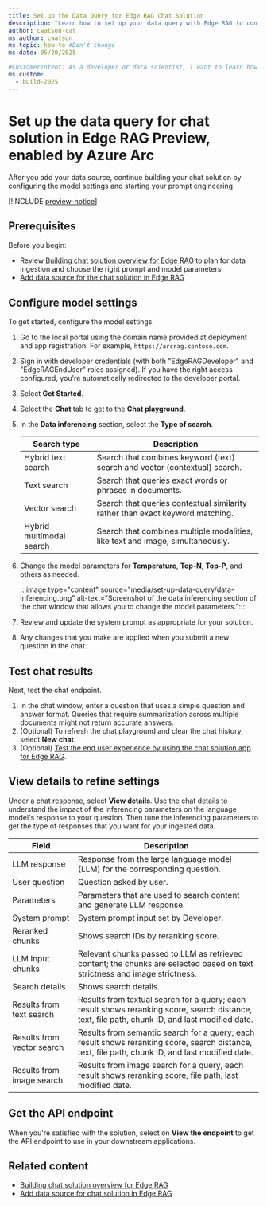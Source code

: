 ```yaml
---
title: Set up the Data Query for Edge RAG Chat Solution
description: "Learn how to set up your data query with Edge RAG to configure model settings and create effective AI-driven chat solutions."
author: cwatson-cat
ms.author: cwatson
ms.topic: how-to #Don't change
ms.date: 05/20/2025

#CustomerIntent: As a developer or data scientist, I want to learn how to use prompt engineering with Azure AI Search so that I can create more effective and accurate AI-driven search experiences for my applications.
ms.custom:
  - build-2025
---
```


# Set up the data query for chat solution in Edge RAG Preview, enabled by Azure Arc

After you add your data source, continue building your chat solution by configuring the model settings and starting your prompt engineering.

[!INCLUDE [preview-notice](includes/preview-notice.md)]

## Prerequisites

Before you begin:

- Review [Building chat solution overview for Edge RAG](build-chat-solution-overview.md) to plan for data ingestion and choose the right prompt and model parameters.
- [Add data source for the chat solution in Edge RAG](add-data-source.md)

## Configure model settings 

To get started, configure the model settings.

1. Go to the local portal using the domain name provided at deployment and app registration. For example, `https://arcrag.contoso.com`.
1. Sign in with developer credentials (with both "EdgeRAGDeveloper" and "EdgeRAGEndUser" roles assigned). If you have the right access configured, you're automatically  redirected to the developer portal.
1. Select **Get Started**.
1. Select the **Chat** tab to get to the **Chat playground**.
1. In the **Data inferencing** section, select the **Type of search**. 


   | Search type              | Description                 |
   |--------------------------|-----------------------------|
   | Hybrid text search       | Search that combines keyword (text) search and vector (contextual) search. |
   | Text search              | Search that queries exact words or phrases in documents.                   |
   | Vector search            | Search that queries contextual similarity rather than exact keyword matching. |
   | Hybrid multimodal search | Search that combines multiple modalities, like text and image, simultaneously.   |

1. Change the model parameters for **Temperature**, **Top-N**, **Top-P**, and others as needed.

   :::image type="content" source="media/set-up-data-query/data-inferencing.png" alt-text="Screenshot of the data inferencing section of the chat window that allows you to change the model parameters.":::

1. Review and update the system prompt as appropriate for your solution.
1. Any changes that you make are applied when you submit a new question in the chat.

## Test chat results

Next, test the chat endpoint.

1. In the chat window, enter a question that uses a simple question and answer format. Queries that require summarization across multiple documents might not return accurate answers.
1. (Optional) To refresh the chat playground and clear the chat history, select **New chat**.
1. (Optional) [Test the end user experience by using the chat solution app for Edge RAG](test-end-user-app.md).

## View details to refine settings

Under a chat response, select **View details**. Use the chat details to understand the impact of the inferencing parameters on the language model's response to your question. Then tune the inferencing parameters to get the type of responses that you want for your ingested data.

| Field            | Description                                                                                     |
|------------------------|-------------------------------------------------------------------------------------------------|
| LLM response           | Response from the large language model (LLM) for the corresponding question.   |
| User question          | Question asked by user.     |
| Parameters             | Parameters that are used to search content and generate LLM response.              |
| System prompt          | System prompt input set by Developer.    |
| Reranked chunks        | Shows search IDs by reranking score.   |
| LLM Input chunks       | Relevant chunks passed to LLM as retrieved content; the chunks are selected based on text strictness and image strictness. |
| Search details         | Shows search details.    |
| Results from text search | Results from textual search for a query; each result shows reranking score, search distance, text, file path, chunk ID, and last modified date. |
| Results from vector search | Results from semantic search for a query; each result shows reranking score, search distance, text, file path, chunk ID, and last modified date. |
| Results from image search | Results from image search for a query, each result shows reranking score, file path, last modified date. |

## Get the API endpoint

When you're satisfied with the solution, select on **View the endpoint** to get the API endpoint to use in your downstream applications.

## Related content

- [Building chat solution overview for Edge RAG](build-chat-solution-overview.md)
- [Add data source for chat solution in Edge RAG](add-data-source.md)
